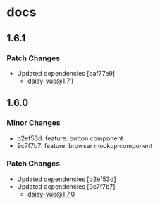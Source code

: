 # docs

## 1.6.1

### Patch Changes

- Updated dependencies [eaf77e9]
  - daisy-vue@1.7.1

## 1.6.0

### Minor Changes

- b2ef53d: feature: button component
- 9c7f7b7: feature: browser mockup component

### Patch Changes

- Updated dependencies [b2ef53d]
- Updated dependencies [9c7f7b7]
  - daisy-vue@1.7.0
